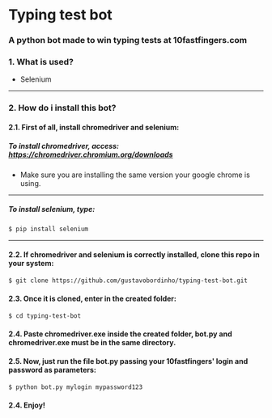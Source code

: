 # Typing test bot

### A python bot made to win typing tests at 10fastfingers.com

### 1. What is used? 

- Selenium
___
### 2. How do i install this bot?

#### 2.1. First of all, install chromedriver and selenium:
  ##### To install chromedriver, access: https://chromedriver.chromium.org/downloads
  - Make sure you are installing the same version your google chrome is using.
  ___
  ##### To install selenium, type:
  ```bash
  $ pip install selenium
  ```
___
#### 2.2. If chromedriver and selenium is correctly installed, clone this repo in your system:
```bash
$ git clone https://github.com/gustavobordinho/typing-test-bot.git
```
#### 2.3. Once it is cloned, enter in the created folder:
```bash
$ cd typing-test-bot
```
#### 2.4. Paste chromedriver.exe inside the created folder, bot.py and chromedriver.exe must be in the same directory.


#### 2.5. Now, just run the file bot.py passing your 10fastfingers' login and password as parameters:
```bash
$ python bot.py mylogin mypassword123
```
#### 2.4. Enjoy!
